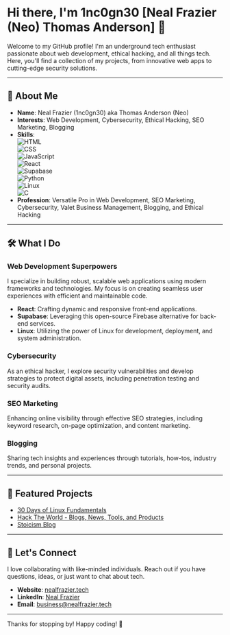 # Hi there, I'm 1nc0gn30 [Neal Frazier (Neo) **Thomas Anderson**] 👋

Welcome to my GitHub profile! I'm an underground tech enthusiast passionate about web development, ethical hacking, and all things tech. Here, you'll find a collection of my projects, from innovative web apps to cutting-edge security solutions.

---

## 🚀 About Me

- **Name**: Neal Frazier (1nc0gn30) aka Thomas Anderson (Neo)  
- **Interests**: Web Development, Cybersecurity, Ethical Hacking, SEO Marketing, Blogging  
- **Skills**:  
  ![HTML](https://img.shields.io/badge/-HTML-E34F26?logo=html5&logoColor=white&style=for-the-badge)  
  ![CSS](https://img.shields.io/badge/-CSS-1572B6?logo=css3&logoColor=white&style=for-the-badge)  
  ![JavaScript](https://img.shields.io/badge/-JavaScript-F7DF1E?logo=javascript&logoColor=black&style=for-the-badge)  
  ![React](https://img.shields.io/badge/-React-61DAFB?logo=react&logoColor=black&style=for-the-badge)  
  ![Supabase](https://img.shields.io/badge/-Supabase-3ECF8E?logo=supabase&logoColor=black&style=for-the-badge)  
  ![Python](https://img.shields.io/badge/-Python-3776AB?logo=python&logoColor=white&style=for-the-badge)  
  ![Linux](https://img.shields.io/badge/-Linux-FCC624?logo=linux&logoColor=black&style=for-the-badge)  
  ![C](https://img.shields.io/badge/-C-00599C?logo=c&logoColor=white&style=for-the-badge)  
- **Profession**: Versatile Pro in Web Development, SEO Marketing, Cybersecurity, Valet Business Management, Blogging, and Ethical Hacking  

---

## 🛠️ What I Do

### **Web Development Superpowers**  
I specialize in building robust, scalable web applications using modern frameworks and technologies. My focus is on creating seamless user experiences with efficient and maintainable code.

- **React**: Crafting dynamic and responsive front-end applications.  
- **Supabase**: Leveraging this open-source Firebase alternative for back-end services.  
- **Linux**: Utilizing the power of Linux for development, deployment, and system administration.

### **Cybersecurity**  
As an ethical hacker, I explore security vulnerabilities and develop strategies to protect digital assets, including penetration testing and security audits.

### **SEO Marketing**  
Enhancing online visibility through effective SEO strategies, including keyword research, on-page optimization, and content marketing.

### **Blogging**  
Sharing tech insights and experiences through tutorials, how-tos, industry trends, and personal projects.

---

## 🌟 Featured Projects

- [30 Days of Linux Fundamentals](https://github.com/1nc0gn30/30-days-of-Linux-Fundamentals)  
- [Hack The World - Blogs, News, Tools, and Products](https://hacktheworld.website)  
- [Stoicism Blog](https://stoicism.website)

---

## 🔗 Let's Connect

I love collaborating with like-minded individuals. Reach out if you have questions, ideas, or just want to chat about tech.

- **Website**: [nealfrazier.tech](https://nealfrazier.tech)  
- **LinkedIn**: [Neal Frazier](https://www.linkedin.com/in/nealfrazier)  
- **Email**: [business@nealfrazier.tech](mailto:business@nealfrazier.tech)

---

Thanks for stopping by! Happy coding! 🚀
